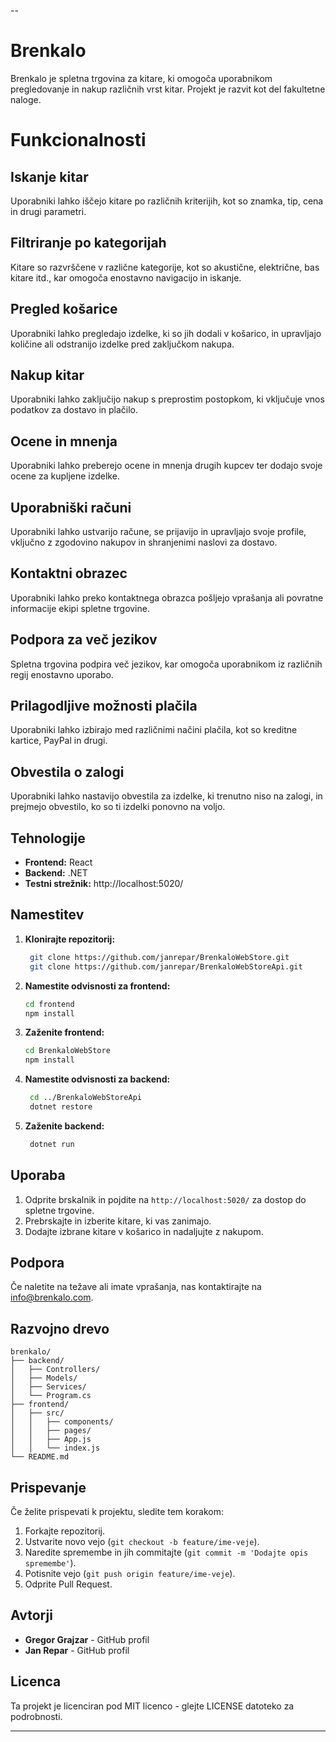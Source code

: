 --
# Brenkalo

Brenkalo je spletna trgovina za kitare, ki omogoča uporabnikom pregledovanje in nakup različnih vrst kitar. Projekt je razvit kot del fakultetne naloge.

# Funkcionalnosti

## Iskanje kitar
Uporabniki lahko iščejo kitare po različnih kriterijih, kot so znamka, tip, cena in drugi parametri.

## Filtriranje po kategorijah
Kitare so razvrščene v različne kategorije, kot so akustične, električne, bas kitare itd., kar omogoča enostavno navigacijo in iskanje.

## Pregled košarice
Uporabniki lahko pregledajo izdelke, ki so jih dodali v košarico, in upravljajo količine ali odstranijo izdelke pred zaključkom nakupa.

## Nakup kitar
Uporabniki lahko zaključijo nakup s preprostim postopkom, ki vključuje vnos podatkov za dostavo in plačilo.

## Ocene in mnenja
Uporabniki lahko preberejo ocene in mnenja drugih kupcev ter dodajo svoje ocene za kupljene izdelke.

## Uporabniški računi
Uporabniki lahko ustvarijo račune, se prijavijo in upravljajo svoje profile, vključno z zgodovino nakupov in shranjenimi naslovi za dostavo.

## Kontaktni obrazec
Uporabniki lahko preko kontaktnega obrazca pošljejo vprašanja ali povratne informacije ekipi spletne trgovine.

## Podpora za več jezikov
Spletna trgovina podpira več jezikov, kar omogoča uporabnikom iz različnih regij enostavno uporabo.

## Prilagodljive možnosti plačila
Uporabniki lahko izbirajo med različnimi načini plačila, kot so kreditne kartice, PayPal in drugi.

## Obvestila o zalogi
Uporabniki lahko nastavijo obvestila za izdelke, ki trenutno niso na zalogi, in prejmejo obvestilo, ko so ti izdelki ponovno na voljo.

## Tehnologije

- **Frontend:** React
- **Backend:** .NET
- **Testni strežnik:** http://localhost:5020/

## Namestitev

1. **Klonirajte repozitorij:**
   ```bash
    git clone https://github.com/janrepar/BrenkaloWebStore.git
    git clone https://github.com/janrepar/BrenkaloWebStoreApi.git
   ```
2. **Namestite odvisnosti za frontend:**
   ```bash
   cd frontend
   npm install
   ```

3. **Zaženite frontend:**
    ```bash
    cd BrenkaloWebStore
    npm install
    ```

4. **Namestite odvisnosti za backend:**
   ```bash
    cd ../BrenkaloWebStoreApi
    dotnet restore
   ```
5. **Zaženite backend:**
   ```bash  
    dotnet run
   ```

## Uporaba

1. Odprite brskalnik in pojdite na `http://localhost:5020/` za dostop do spletne trgovine.
2. Prebrskajte in izberite kitare, ki vas zanimajo.
3. Dodajte izbrane kitare v košarico in nadaljujte z nakupom.

## Podpora

Če naletite na težave ali imate vprašanja, nas kontaktirajte na info@brenkalo.com.

## Razvojno drevo

```plaintext
brenkalo/
├── backend/
│   ├── Controllers/
│   ├── Models/
│   ├── Services/
│   └── Program.cs
├── frontend/
│   ├── src/
│   │   ├── components/
│   │   ├── pages/
│   │   ├── App.js
│   │   └── index.js
└── README.md
```

## Prispevanje

Če želite prispevati k projektu, sledite tem korakom:

1. Forkajte repozitorij.
2. Ustvarite novo vejo (`git checkout -b feature/ime-veje`).
3. Naredite spremembe in jih commitajte (`git commit -m 'Dodajte opis spremembe'`).
4. Potisnite vejo (`git push origin feature/ime-veje`).
5. Odprite Pull Request.

## Avtorji

- **Gregor Grajzar** - GitHub profil
- **Jan Repar** - GitHub profil

## Licenca

Ta projekt je licenciran pod MIT licenco - glejte LICENSE datoteko za podrobnosti.

---